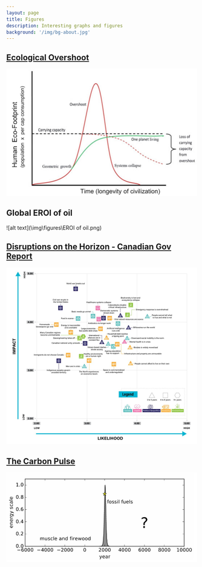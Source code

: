 ```yaml
---
layout: page
title: Figures
description: Interesting graphs and figures
background: '/img/bg-about.jpg'
---
```

## [Ecological Overshoot](\img\figures\Why_Large_Cities_Wont_Survive_the_Twenty-First_Century.pdf)
 ![Figure 1](\img\figures\Ecological_Overshoot.jpg)

## Global EROI of oil
![alt text](\img\figures\EROI of oil.png)

## [Disruptions on the Horizon - Canadian Gov Report](https://horizons.service.canada.ca/en/2024/disruptions/index.shtml#report)
![Figure 1 shows all 35 disruptions depicted along three dimensions: likelihood, impact, and time horizon. It displays the average result for each dimension, according to survey respondents](\img\notes\disruptions_horizon.jpg)

## [The Carbon Pulse](https://escholarship.org/uc/item/9js5291m)
![carbon pulse](\img\figures\carbon_pulse.jpg)
